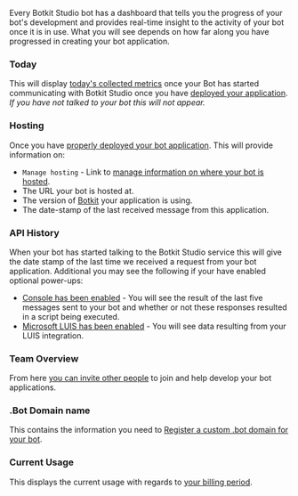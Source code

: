 Every Botkit Studio bot has a dashboard that tells you the progress of your bot's development and provides real-time insight to the activity of your bot once it is in use. What you will see depends on how far along you have progressed in creating your bot application.

### Today
This will display [today's collected metrics](https://botkit.groovehq.com/knowledge_base/categories/metrics-7) once your Bot has started communicating with Botkit Studio once you have [deployed your application](https://botkit.groovehq.com/knowledge_base/categories/hosting-19). *If you have not talked to your bot this will not appear.*

### Hosting
Once you have [properly deployed your bot application](https://botkit.groovehq.com/knowledge_base/categories/hosting-19). This will provide information on:

* `Manage hosting` - Link to [manage information on where your bot is hosted](https://botkit.groovehq.com/knowledge_base/categories/hosting-19).
* The URL your bot is hosted at.
* The version of [Botkit](https://github.com/howdyai/botkit/blob/master/changelog.md) your application is using.
* The date-stamp of the last received message from this application.

### API History
When your bot has started talking to the Botkit Studio service this will give the date stamp of the last time we received a request from your bot application. Additional you may see the following if your have enabled optional power-ups:

* [Console has been enabled](https://botkit.groovehq.com/knowledge_base/topics/console) - You will see the result of the last five messages sent to your bot and whether or not these responses resulted in a script being executed.
* [Microsoft LUIS has been enabled](https://botkit.groovehq.com/knowledge_base/topics/microsoft-luis?from_search=true) - You will see data resulting from your LUIS integration.

### Team Overview
From here [you can invite other people](https://botkit.groovehq.com/knowledge_base/topics/manage-your-team?from_search=true) to join and help develop your bot applications. 

### .Bot Domain name
This contains the information you need to [Register a custom .bot domain for your bot](https://botkit.groovehq.com/knowledge_base/topics/register-a-bot-domain-for-your-bot).

### Current Usage
This displays the current usage with regards to [your billing period](https://botkit.groovehq.com/knowledge_base/topics/manage-your-billing-settings).




